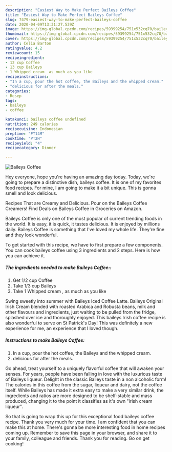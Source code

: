 ```yaml
---
description: "Easiest Way to Make Perfect Baileys Coffee"
title: "Easiest Way to Make Perfect Baileys Coffee"
slug: 7479-easiest-way-to-make-perfect-baileys-coffee
date: 2020-04-09T13:31:27.539Z
image: https://img-global.cpcdn.com/recipes/59399254/751x532cq70/baileys-coffee-recipe-main-photo.jpg
thumbnail: https://img-global.cpcdn.com/recipes/59399254/751x532cq70/baileys-coffee-recipe-main-photo.jpg
cover: https://img-global.cpcdn.com/recipes/59399254/751x532cq70/baileys-coffee-recipe-main-photo.jpg
author: Celia Barton
ratingvalue: 4.2
reviewcount: 15
recipeingredient:
- 12 cup Coffee
- 13 cup Baileys
- 1 Whipped cream  as much as you like
recipeinstructions:
- "In a cup, pour the hot coffee, the Baileys and the whipped cream."
- "delicious for after the meals."
categories:
- Resep
tags:
- baileys
- coffee

katakunci: baileys coffee undefined
nutrition: 249 calories
recipecuisine: Indonesian
preptime: "PT14M"
cooktime: "PT2H"
recipeyield: "4"
recipecategory: Dinner

---
```



![Baileys Coffee](https://img-global.cpcdn.com/recipes/59399254/751x532cq70/baileys-coffee-recipe-main-photo.jpg)

Hey everyone, hope you're having an amazing day today. Today, we're going to prepare a distinctive dish, baileys coffee. It is one of my favorites food recipes. For mine, I am going to make it a bit unique. This is gonna smell and look delicious.

Recipes That are Creamy and Delicious. Pour on the Baileys Coffee Creamers! Find Deals on Baileys Coffee in Groceries on Amazon.

Baileys Coffee is only one of the most popular of current trending foods in the world. It is easy, it is quick, it tastes delicious. It is enjoyed by millions daily. Baileys Coffee is something that I've loved my whole life. They're fine and they look wonderful.


To get started with this recipe, we have to first prepare a few components. You can cook baileys coffee using 3 ingredients and 2 steps. Here is how you can achieve it.

##### The ingredients needed to make Baileys Coffee::

1. Get 1/2 cup Coffee
1. Take 1/3 cup Baileys
1. Take 1 Whipped cream , as much as you like


Swing sweetly into summer with Baileys Iced Coffee Latte. Baileys Original Irish Cream blended with roasted Arabica and Robusta beans, milk and other flavours and ingredients, just waiting to be pulled from the fridge, splashed over ice and thoroughly enjoyed. This baileys Irish coffee recipe is also wonderful to serve on St Patrick&#39;s Day! This was definitely a new experience for me, an experience that I loved though. 

##### Instructions to make Baileys Coffee:

1. In a cup, pour the hot coffee, the Baileys and the whipped cream.
1. delicious for after the meals.


Go ahead, treat yourself to a uniquely flavorful coffee that will awaken your senses. For years, people have been falling in love with the luxurious taste of Baileys liqueur. Delight in the classic Baileys taste in a non alcoholic form! The calories in this coffee from the sugar, liqueur and dairy, not the coffee itself. While Baileys has made it extra easy to make a very similar drink, the ingredients and ratios are more designed to be shelf-stable and mass produced, changing it to the point it classifies as it&#39;s own &#34;irish cream liqueur&#34;. 

So that is going to wrap this up for this exceptional food baileys coffee recipe. Thank you very much for your time. I am confident that you can make this at home. There's gonna be more interesting food in home recipes coming up. Remember to save this page in your browser, and share it to your family, colleague and friends. Thank you for reading. Go on get cooking!
